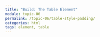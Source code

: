 ```yaml
---
title: "Build: The Table Element"
module: topic-06
permalink: /topic-06/table-style-padding/
categories: html
tags: element, table
---
```


<div class="divider-heading"></div>
